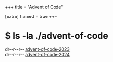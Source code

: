 +++
title = "Advent of Code"

[extra]
framed = true
+++

# $ ls -la ./advent-of-code
dr--r--r-- [advent-of-code-2023](/advent-of-code/advent-of-code-2023) <br/>
dr--r--r-- [advent-of-code-2024](/advent-of-code/advent-of-code-2024)


